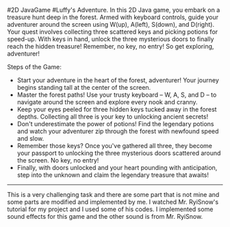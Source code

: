 #2D JavaGame
#Luffy's Adventure.
In this 2D Java game, you embark on a treasure hunt deep in the forest. Armed with keyboard controls, guide your adventurer around the screen using W(up), A(left), S(down), and D(right). Your quest involves collecting three scattered keys and picking potions for speed-up.  With keys in hand, unlock the three mysterious doors to finally reach the hidden treasure! Remember, no key, no entry! So get exploring, adventurer!

Steps of the Game:
* Start your adventure in the heart of the forest, adventurer! Your journey begins standing tall at the center of the screen.
* Master the forest paths! Use your trusty keyboard – W, A, S, and D – to navigate around the screen and explore every nook and cranny.
* Keep your eyes peeled for three hidden keys tucked away in the forest depths. Collecting all three is your key to unlocking ancient secrets!
* Don't underestimate the power of potions! Find the legendary potions and watch your adventurer zip through the forest with newfound speed and slow.
* Remember those keys? Once you've gathered all three, they become your passport to unlocking the three mysterious doors scattered around the screen. No key, no entry!
* Finally, with doors unlocked and your heart pounding with anticipation, step into the unknown and claim the legendary treasure that awaits!

----------------------------------------
This is a very challenging task and there are some part that is not mine and some parts are modified and implemented by me. I watched Mr. RyiSnow's tutorial for my project and I used some of his codes. I implemented some sound effects for this game and the other sound is from Mr. RyiSnow.
